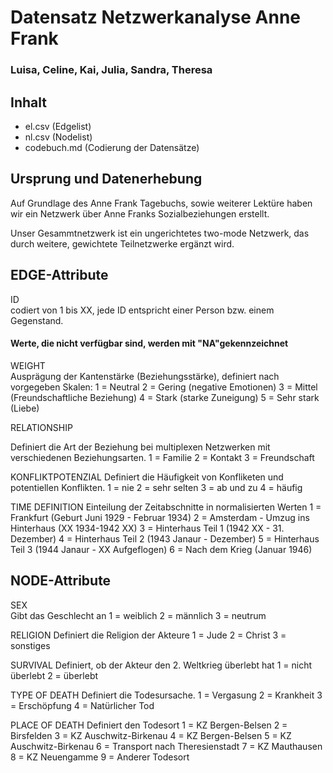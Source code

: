 # Datensatz Netzwerkanalyse Anne Frank #
### Luisa, Celine, Kai, Julia, Sandra, Theresa  ###

## Inhalt
- el.csv (Edgelist)
- nl.csv (Nodelist)
- codebuch.md (Codierung der Datensätze)

## Ursprung und Datenerhebung
Auf Grundlage des Anne Frank Tagebuchs, sowie weiterer Lektüre haben wir ein Netzwerk über Anne Franks Sozialbeziehungen erstellt. 

Unser Gesammtnetzwerk ist ein ungerichtetes two-mode Netzwerk, das durch weitere, gewichtete Teilnetzwerke ergänzt wird. 


## EDGE-Attribute 

ID  
codiert von 1 bis XX, jede ID entspricht einer Person bzw. einem Gegenstand.

#### Werte, die nicht verfügbar sind, werden mit "NA"gekennzeichnet 

WEIGHT  
Ausprägung der Kantenstärke (Beziehungsstärke), definiert nach vorgegeben Skalen:
1 = Neutral 
2 = Gering (negative Emotionen)
3 = Mittel (Freundschaftliche Beziehung)
4 = Stark (starke Zuneigung)
5 = Sehr stark (Liebe) 

RELATIONSHIP 

Definiert die Art der Beziehung bei multiplexen Netzwerken mit verschiedenen Beziehungsarten. 
1 = Familie
2 = Kontakt
3 = Freundschaft

KONFLIKTPOTENZIAL
Definiert die Häufigkeit von Konfliketen und potentiellen Konflikten.
1 = nie
2 = sehr selten
3 = ab und zu 
4 = häufig 

TIME DEFINITION
Einteilung der Zeitabschnitte in normalisierten Werten
1 = Frankfurt (Geburt Juni 1929 - Februar 1934) 
2 = Amsterdam - Umzug ins Hinterhaus (XX 1934-1942 XX) 
3 = Hinterhaus Teil 1 (1942 XX - 31. Dezember)
4 = Hinterhaus Teil 2 (1943 Janaur - Dezember) 
5 = Hinterhaus Teil 3 (1944 Janaur - XX Aufgeflogen) 
6 = Nach dem Krieg (Januar 1946)   



## NODE-Attribute  
  
SEX  
Gibt das Geschlecht an
1 = weiblich 
2 = männlich
3 = neutrum 
  

RELIGION
Definiert die Religion der Akteure 
1 = Jude
2 = Christ
3 = sonstiges 

SURVIVAL
Definiert, ob der Akteur den 2. Weltkrieg überlebt hat
1 = nicht überlebt
2 = überlebt


TYPE OF DEATH
Definiert die Todesursache.
1 = Vergasung 
2 = Krankheit 
3 = Erschöpfung
4 = Natürlicher Tod

PLACE OF DEATH
Definiert den Todesort
1 = KZ Bergen-Belsen
2 = Birsfelden
3 = KZ Auschwitz-Birkenau
4 = KZ Bergen-Belsen
5 = KZ Auschwitz-Birkenau
6 = Transport nach Theresienstadt
7 = KZ Mauthausen
8 = KZ Neuengamme
9 = Anderer Todesort

##
